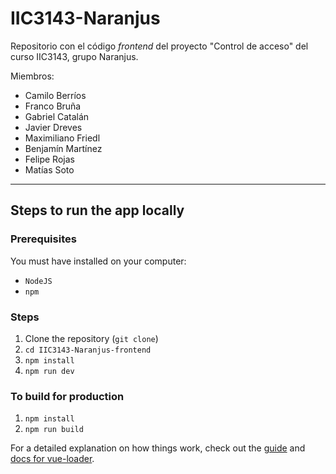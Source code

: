 # IIC3143-Naranjus

Repositorio con el código *frontend* del proyecto "Control de acceso" del curso IIC3143, grupo Naranjus.

Miembros:

- Camilo Berríos
- Franco Bruña
- Gabriel Catalán
- Javier Dreves
- Maximiliano Friedl
- Benjamín Martínez
- Felipe Rojas
- Matías Soto

---

## Steps to run the app locally

### Prerequisites

You must have installed on your computer:

- `NodeJS`
- `npm`

### Steps

1. Clone the repository (`git clone`)
2. `cd IIC3143-Naranjus-frontend`
3. `npm install`
4. `npm run dev`

### To build for production

1. `npm install`
2. `npm run build`

For a detailed explanation on how things work, check out the [guide](http://vuejs-templates.github.io/webpack/) and [docs for vue-loader](http://vuejs.github.io/vue-loader).
